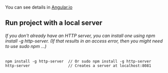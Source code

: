 You can see details in [Angular.io](https://angular.io/docs/js/latest/quickstart.html)

## Run project with a local server

###### If you don't already have an HTTP server, you can install one using npm install -g http-server. (If that results in an access error, then you might need to use sudo npm ...)
    npm install -g http-server  // Or sudo npm install -g http-server
    http-server                 // Creates a server at localhost:8081